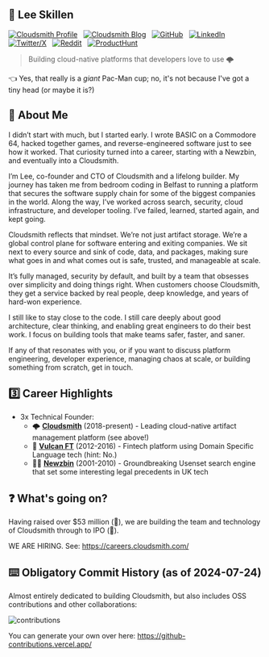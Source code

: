 ## :metal: Lee Skillen

[![Cloudsmith Profile](https://img.shields.io/badge/Profile-b5165b?style=for-the-badge&logo=cloudsmith&logoColor=white
)](https://careers.cloudsmith.com/people/2769225-lee-skillen) &nbsp; [![Cloudsmith Blog](https://img.shields.io/badge/Blog-2A6FE1?style=for-the-badge&logo=cloudsmith&logoColor=white)](https://cloudsmith.com/blog/author/lee) &nbsp; [![GitHub](https://img.shields.io/badge/GitHub-100000?style=for-the-badge&logo=github&logoColor=white)](https://github.com/lskillen) &nbsp; [![LinkedIn](https://img.shields.io/badge/LinkedIn-0077B5?style=for-the-badge&logo=linkedin&logoColor=white)](https://linkedin.com/in/lskillen) &nbsp; [![Twitter/X](https://img.shields.io/badge/Twitter\/X-000000?style=for-the-badge&logo=x&logoColor=white)](https://twitter.com/lskillen) &nbsp; [![Reddit](https://img.shields.io/badge/Reddit-FF4500?style=for-the-badge&logo=reddit&logoColor=white)](https://www.reddit.com/user/lskillen/) &nbsp; [![ProductHunt](https://img.shields.io/badge/producthunt-DA552F?style=for-the-badge&logo=producthunt&logoColor=white)](https://www.producthunt.com/@lskillen) 

> Building cloud-native platforms that developers love to use 🌩️

👈 Yes, that really is a *giant* Pac-Man cup; no, it's not because I've got a tiny head (or maybe it is?)

## 👋 About Me

I didn’t start with much, but I started early. I wrote BASIC on a Commodore 64, hacked together games, and reverse-engineered software just to see how it worked. That curiosity turned into a career, starting with a Newzbin, and eventually into a Cloudsmith.

I’m Lee, co-founder and CTO of Cloudsmith and a lifelong builder. My journey has taken me from bedroom coding in Belfast to running a platform that secures the software supply chain for some of the biggest companies in the world. Along the way, I’ve worked across search, security, cloud infrastructure, and developer tooling. I’ve failed, learned, started again, and kept going.

Cloudsmith reflects that mindset. We’re not just artifact storage. We’re a global control plane for software entering and exiting companies. We sit next to every source and sink of code, data, and packages, making sure what goes in and what comes out is safe, trusted, and manageable at scale.

It’s fully managed, security by default, and built by a team that obsesses over simplicity and doing things right. When customers choose Cloudsmith, they get a service backed by real people, deep knowledge, and years of hard-won experience.

I still like to stay close to the code. I still care deeply about good architecture, clear thinking, and enabling great engineers to do their best work. I focus on building tools that make teams safer, faster, and saner.

If any of that resonates with you, or if you want to discuss platform engineering, developer experience, managing chaos at scale, or building something from scratch, get in touch.

## 3️⃣ Career Highlights

- 3x Technical Founder:
  - 🌩️ [**Cloudsmith**](https://cloudsmith.com)  (2018-present) - Leading cloud-native artifact management platform (see above!)
  - 💸 [**Vulcan FT**](https://github.com/vulcanft) (2012-2016) - Fintech platform using Domain Specific Language tech (hint: No.)
  - 🏴‍☠️ [**Newzbin**](https://en.wikipedia.org/wiki/Newzbin) (2001-2010) - Groundbreaking Usenset search engine that set some interesting legal precedents in UK tech

## ❓ What's going on?

Having raised over $53 million (🤑), we are building the team and technology of Cloudsmith through to IPO (🚀).

WE ARE HIRING. See: https://careers.cloudsmith.com/

## ⌨️ Obligatory Commit History (as of 2024-07-24)

Almost entirely dedicated to building Cloudsmith, but also includes OSS contributions and other collaborations:

![contributions](https://github.com/user-attachments/assets/decd7c70-4c00-4d1a-931e-fb0269f05a51)

You can generate your own over here:
https://github-contributions.vercel.app/

<!--
**lskillen/lskillen** is a ✨ _special_ ✨ repository because its `README.md` (this file) appears on your GitHub profile.

Here are some ideas to get you started:

- 🔭 I'm currently working on ...
- 🌱 I'm currently learning ...
- 👯 I'm looking to collaborate on ...
- 🤔 I'm looking for help with ...
- 💬 Ask me about ...
- 📫 How to reach me: ...
- 😄 Pronouns: ...
- ⚡ Fun fact: ...
-->
